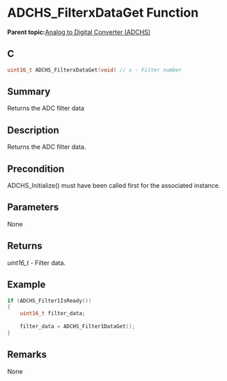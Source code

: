 # ADCHS\_FilterxDataGet Function

**Parent topic:**[Analog to Digital Converter \(ADCHS\)](GUID-8740EC52-3365-4B31-B19A-227EC55268DD.md)

## C

```c
uint16_t ADCHS_FilterxDataGet(void) // x - Filter number
```

## Summary

Returns the ADC filter data

## Description

Returns the ADC filter data.

## Precondition

ADCHS\_Initialize\(\) must have been called first for the associated instance.

## Parameters

None

## Returns

*uint16\_t* - Filter data.

## Example

```c
if (ADCHS_Filter1IsReady())
{
    uint16_t filter_data;
    
    filter_data = ADCHS_Filter1DataGet();
}
```

## Remarks

None

